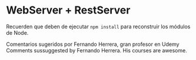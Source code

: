 # WebServer + RestServer

Recuerden que deben de ejecutar ```npm install``` para reconstruir los módulos de Node.

Comentarios sugeridos por Fernando Herrera, gran profesor en Udemy
Comments sussuggested by Fernando Herrera. His courses are awesome.
